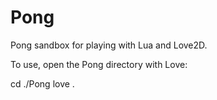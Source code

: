Pong
====

Pong sandbox for playing with Lua and Love2D.

To use, open the Pong directory with Love:

cd ./Pong
love .
